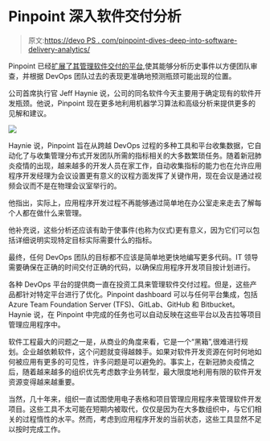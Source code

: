 # Pinpoint 深入软件交付分析

> 原文:[https://devo PS . com/pinpoint-dives-deep-into-software-delivery-analytics/](https://devops.com/pinpoint-dives-deeper-into-software-delivery-analytics/)

Pinpoint 已经[扩展了其管理软件交付的平台](http://www.globenewswire.com/news-release/2020/06/18/2050252/0/en/Pinpoint-brings-Agile-ceremonies-directly-into-engineering-workflow.html),使其能够分析历史事件以方便团队审查，并根据 DevOps 团队过去的表现更准确地预测瓶颈可能出现的位置。

公司首席执行官 Jeff Haynie 说，公司的同名软件今天主要用于确定现有的软件开发瓶颈。他说，Pinpoint 现在更多地利用机器学习算法和高级分析来提供更多的见解和建议。

![](../Images/419085a870714ccc8f4d4f041778b154.png)

Haynie 说，Pinpoint 旨在从跨越 DevOps 过程的多种工具和平台收集数据，它自动化了与收集管理分布式开发团队所需的指标相关的大多数繁琐任务。随着新冠肺炎疫情的出现，越来越多的开发人员在家工作，自动收集指标的能力也在允许应用程序开发经理为会议设置更有意义的议程方面发挥了关键作用，现在会议是通过视频会议而不是在物理会议室举行的。

他指出，实际上，应用程序开发过程不再能够通过简单地在办公室走来走去了解每个人都在做什么来管理。

他补充说，这些分析还应该有助于使事件(也称为仪式)更有意义，因为它们可以包括详细说明实现特定目标实际需要什么的指标。

最终，任何 DevOps 团队的目标都不应该是简单地更快地编写更多代码。IT 领导需要确保在正确的时间交付正确的代码，以确保应用程序开发项目按计划进行。

各种 DevOps 平台的提供商一直在投资工具来管理软件交付过程。但是，这些产品都针对特定平台进行了优化。Pinpoint dashboard 可以与任何平台集成，包括 Azure Team Foundation Server (TFS)、GitLab、GitHub 和 Bitbucket。Haynie 说，在 Pinpoint 中完成的任务也可以自动反映在这些平台以及吉拉等项目管理应用程序中。

软件工程最大的问题之一是，从商业的角度来看，它是一个“黑箱”,很难进行规划。企业越依赖软件，这个问题就变得越棘手。如果对软件开发资源在何时何地如何被应用有更多的可见性，许多问题是可以避免的。事实上，在新冠肺炎疫情之后，随着越来越多的组织优先考虑数字业务转型，最大限度地利用有限的软件开发资源变得越来越重要。

当然，几十年来，组织一直试图使用电子表格和项目管理应用程序来管理软件开发项目。这些工具不太可能在短期内被取代，仅仅是因为在大多数组织中，与它们相关的过程惰性的水平。然而，考虑到应用程序开发的当前状态，这些工具显然不足以按时完成工作。